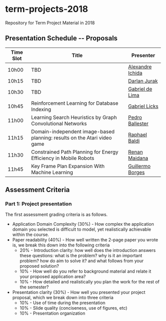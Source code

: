 # term-projects-2018
Repository for Term Project Material in 2018

## Presentation Schedule -- Proposals

| Time Slot | Title | Presenter |
| --------- | ----- | --------- |
| 10h00     | TBD   | [Alexandre Ichida](/ichida) | 
| 10h15     | TBD   | [Darlan Jurak](/jurak) | 
| 10h30     | TBD   | [Gabriel de Lima](/glima) | 
| 10h45     | Reinforcement Learning for Database Indexing   | [Gabriel Licks](/glicks) | 
| 11h00     | Learning Search Heuristics by Graph Convolutional Networks   | [Pedro Ballester](/ballester) | 
| 11h15     | Domain-independent image-based planning: results on the Atari video game   | [Raphael Baldi](/baldi) | 
| 11h30     | Constrained Path Planning for Energy Efficiency in Mobile Robots   | [Renan Maidana](/maidana) |
| 11h45     | Key Frame Plan Expansion With Machine Learning | [Guillermo Borges](/guillermo) |

## Assessment Criteria

### Part 1: Project presentation
The first assessment grading criteria is as follows.

- Application Domain Complexity (30%) - How complex the application domain you selected is difficult to model, yet realistically achievable within the course.
- Paper readability (40%) - How well written the 2-page paper you wrote is, we break this down into the following criteria
	- 20% - Introduction clarity: how well does the introduction answers these questions: what is the problem? why is it an important problem? how do aim to solve it? and what follows from your proposed solution?
	- 10% - How well do you refer to background material and relate it your proposed application area?
	- 10% - How detailed and realistically you plan the work for the rest of the semester?
- Presentation clarity (30%) - How well you presented your project proposal, which we break down into three criteria
	- 10% - Use of time during the presentation
	- 10% - Slide quality (conciseness, use of figures, etc)
	- 10% - Presentation organization
